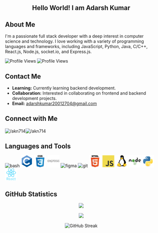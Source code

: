 <h2 align="center">Hello World! I am Adarsh Kumar</h2>

## About Me
I'm a passionate full stack developer with a deep interest in computer science and technology. I love working with a variety of programming languages and frameworks, including JavaScript, Python, Java, C/C++, React.js, Node.js, socket.io, and Express.js.

![Profile Views](https://komarev.com/ghpvc/?username=akn714&label=Profile%20views&color=0e75b6&style=flat)
![Profile Views](https://komarev.com/ghpvc/?username=adarshkumar714&label=Profile%20views&color=0e75b6&style=flat)

## Contact Me
- **Learning:** Currently learning backend development.
- **Collaboration:** Interested in collaborating on frontend and backend development projects.
- **Email:** adarshkumar20012704@gmail.com

## Connect with Me
<p style="display: flex;">
  <a href="https://twitter.com/akn714" target="blank" style="text-decoration: none !important;">
    <img align="center" src="https://about.x.com/content/dam/about-twitter/x/brand-toolkit/logo-black.png.twimg.1920.png" alt="/akn714" height="30" width="40" />
  </a>
  <a href="https://in.linkedin.com/in/akn714" target="blank" style="text-decoration: none;">
    <img align="center" src="https://raw.githubusercontent.com/rahuldkjain/github-profile-readme-generator/master/src/images/icons/Social/linked-in-alt.svg" alt="/akn714" height="30" width="40" />
  </a>
</p>


## Languages and Tools
<p>
  <img src="https://www.vectorlogo.zone/logos/gnu_bash/gnu_bash-icon.svg" alt="bash" width="40" height="40"/>
  <img src="https://raw.githubusercontent.com/devicons/devicon/master/icons/c/c-original.svg" alt="c" width="40" height="40"/>
  <img src="https://raw.githubusercontent.com/devicons/devicon/master/icons/css3/css3-original-wordmark.svg" alt="css3" width="40" height="40"/>
  <img src="https://raw.githubusercontent.com/devicons/devicon/master/icons/express/express-original-wordmark.svg" alt="express" width="40" height="40"/>
  <img src="https://www.vectorlogo.zone/logos/figma/figma-icon.svg" alt="figma" width="40" height="40"/>
  <img src="https://www.vectorlogo.zone/logos/git-scm/git-scm-icon.svg" alt="git" width="40" height="40"/>
  <img src="https://raw.githubusercontent.com/devicons/devicon/master/icons/html5/html5-original-wordmark.svg" alt="html5" width="40" height="40"/>
  <img src="https://raw.githubusercontent.com/devicons/devicon/master/icons/javascript/javascript-original.svg" alt="javascript" width="40" height="40"/>
  <img src="https://raw.githubusercontent.com/devicons/devicon/master/icons/linux/linux-original.svg" alt="linux" width="40" height="40"/>
  <img src="https://raw.githubusercontent.com/devicons/devicon/master/icons/nodejs/nodejs-original-wordmark.svg" alt="nodejs" width="40" height="40"/>
  <img src="https://raw.githubusercontent.com/devicons/devicon/master/icons/python/python-original.svg" alt="python" width="40" height="40"/>
  <img src="https://raw.githubusercontent.com/devicons/devicon/master/icons/react/react-original-wordmark.svg" alt="react" width="40" height="40"/>
</p>

## GitHub Statistics
<p align='center'>
  <img src="https://github-readme-stats.vercel.app/api?username=akn714&count_private=true&show_icons=true&theme=chartreuse-dark" width="400">
</p>

<p align='center'>
  <img src="https://github-readme-stats.vercel.app/api/top-langs/?username=akn714&count_private=true&layout=compact&theme=highcontrast" width="335">
</p>

<p align='center'>
  <img src="https://github-readme-streak-stats.herokuapp.com/?user=akn714&theme=dark&background=000000" alt="GitHub Streak" />
</p>
